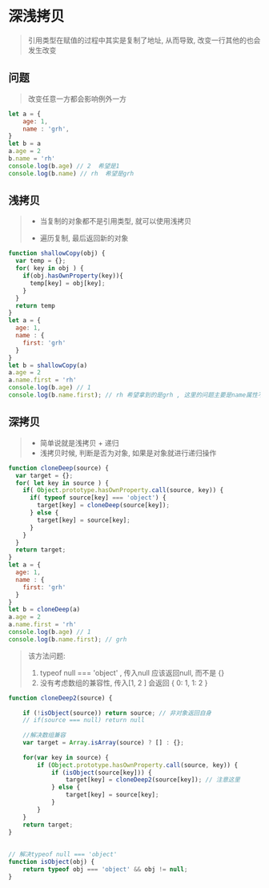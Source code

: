 # 深浅拷贝

> 引用类型在赋值的过程中其实是复制了地址, 从而导致, 改变一行其他的也会发生改变

## 问题

> 改变任意一方都会影响例外一方

```js
let a = {
    age: 1,
    name : 'grh',
}
let b = a
a.age = 2
b.name = 'rh'
console.log(b.age) // 2  希望是1
console.log(b.name) // rh  希望是grh
```

## 浅拷贝

> - 当复制的对象都不是引用类型, 就可以使用浅拷贝
>
> - 遍历复制, 最后返回新的对象

```js
function shallowCopy(obj) {
  var temp = {};
  for( key in obj ) {
    if(obj.hasOwnProperty(key)){
      temp[key] = obj[key];
    }
  }
  return temp
}
let a = {
  age: 1,
  name : {
    first: 'grh'
  }
}
let b = shallowCopy(a)
a.age = 2
a.name.first = 'rh'
console.log(b.age) // 1
console.log(b.name.first); // rh 希望拿到的是grh , 这里的问题主要是name属性不是值类型, 是引用类型, 改方法就会失效
```

## 深拷贝

> - 简单说就是浅拷贝 + 递归
> - 浅拷贝时候, 判断是否为对象, 如果是对象就进行递归操作

```js
function cloneDeep(source) {
  var target = {};
  for( let key in source ) {
    if( Object.prototype.hasOwnProperty.call(source, key)) {
      if( typeof source[key] === 'object') {
        target[key] = cloneDeep(source[key]);
      } else {
        target[key] = source[key];
      }
    }
  }
  return target;
}
let a = {
  age: 1,
  name : {
    first: 'grh'
  }
}
let b = cloneDeep(a)
a.age = 2
a.name.first = 'rh'
console.log(b.age) // 1
console.log(b.name.first); // grh 
```

> 该方法问题:
>
> 1. typeof null === 'object'  , 传入null 应该返回null, 而不是 {}
> 2. 没有考虑数组的兼容性, 传入[1, 2 ] 会返回 { 0: 1, 1: 2 }

```js
function cloneDeep2(source) {
 
    if (!isObject(source)) return source; // 非对象返回自身
    // if(source === null) return null 
    
    //解决数组兼容
    var target = Array.isArray(source) ? [] : {};
    
    for(var key in source) {
        if (Object.prototype.hasOwnProperty.call(source, key)) {
            if (isObject(source[key])) {
                target[key] = cloneDeep2(source[key]); // 注意这里
            } else {
                target[key] = source[key];
            }
        }
    }
    return target;
}
 
 
// 解决typeof null === 'object'
function isObject(obj) {
    return typeof obj === 'object' && obj != null;
}
```
